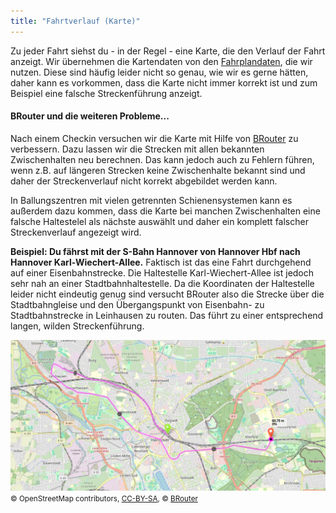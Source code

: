 ```yaml
---
title: "Fahrtverlauf (Karte)"
---
```


Zu jeder Fahrt siehst du - in der Regel - eine Karte, die den Verlauf der Fahrt anzeigt.
Wir übernehmen die Kartendaten von den [Fahrplandaten](/features/timetable), die wir nutzen.
Diese sind häufig leider nicht so genau, wie wir es gerne hätten, daher kann es vorkommen, dass die Karte nicht immer
korrekt ist und zum Beispiel eine falsche Streckenführung anzeigt.

#### BRouter und die weiteren Probleme...

Nach einem Checkin versuchen wir die Karte mit Hilfe
von [BRouter](https://brouter.de/brouter-web/#map=6/51/10/standard&profile=rail) zu verbessern.
Dazu lassen wir die Strecken mit allen bekannten Zwischenhalten neu berechnen.
Das kann jedoch auch zu Fehlern führen, wenn z.B. auf längeren Strecken keine Zwischenhalte bekannt sind und daher der
Streckenverlauf nicht korrekt abgebildet werden kann.

In Ballungszentren mit vielen getrennten Schienensystemen kann es außerdem dazu kommen, dass die Karte bei manchen
Zwischenhalten eine falsche Haltestelel als nächste auswählt und daher ein komplett falscher Streckenverlauf angezeigt
wird.

**Beispiel: Du fährst mit der S-Bahn Hannover von Hannover Hbf nach Hannover Karl-Wiechert-Allee.**
Faktisch ist das eine Fahrt durchgehend auf einer Eisenbahnstrecke.
Die Haltestelle Karl-Wiechert-Allee ist jedoch sehr nah an einer Stadtbahnhaltestelle.
Da die Koordinaten der Haltestelle leider nicht eindeutig genug sind versucht BRouter also die Strecke über die
Stadtbahngleise und den Übergangspunkt von Eisenbahn- zu Stadtbahnstrecke in Leinhausen zu routen.
Das führt zu einer entsprechend langen, wilden Streckenführung.

<img src="error-hannover-hbf-kwa.png">
<small>
    &copy; OpenStreetMap contributors, <a href="https://www.openstreetmap.org/copyright">CC-BY-SA</a>,
    &copy; <a href="https://brouter.de/">BRouter</a>
</small>